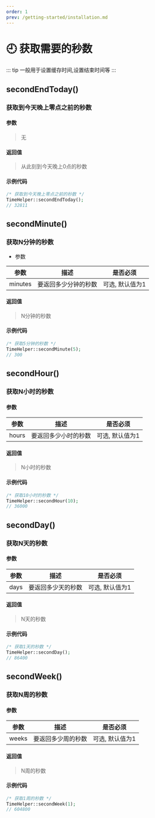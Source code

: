 ```yaml
---
order: 1
prev: /getting-started/installation.md
---
```


# 🕘 获取需要的秒数

::: tip
一般用于设置缓存时间,设置结束时间等
:::

## secondEndToday()

### 获取到今天晚上零点之前的秒数

#### 参数

> 无

#### 返回值

> 从此刻到今天晚上0点的秒数

#### 示例代码

```php
/* 获取到今天晚上零点之前的秒数 */
TimeHelper::secondEndToday(); 
// 32811
```

## secondMinute()

### 获取N分钟的秒数

* 参数

|   参数    |     描述     |   是否必须    |
|:-------:|:----------:|:---------:|
| minutes | 要返回多少分钟的秒数 | 可选, 默认值为1 |

#### 返回值

> N分钟的秒数

#### 示例代码

```php
/* 获取5分钟的秒数 */
TimeHelper::secondMinute(5);
// 300
```

## secondHour()

### 获取N小时的秒数

#### 参数

|  参数   |     描述     |   是否必须    |
|:-----:|:----------:|:---------:|
| hours | 要返回多少小时的秒数 | 可选, 默认值为1 |

#### 返回值

> N小时的秒数

#### 示例代码

```php
/* 获取10小时的秒数 */
TimeHelper::secondHour(10);
// 36000
```

## secondDay()

### 获取N天的秒数

#### 参数

|  参数  |    描述     |   是否必须    |
|:----:|:---------:|:---------:|
| days | 要返回多少天的秒数 | 可选, 默认值为1 |

#### 返回值

> N天的秒数

#### 示例代码

```php
/* 获取1天的秒数 */
TimeHelper::secondDay();
// 86400
```

## secondWeek()

### 获取N周的秒数

#### 参数

|  参数   |    描述     |   是否必须    |
|:-----:|:---------:|:---------:|
| weeks | 要返回多少周的秒数 | 可选, 默认值为1 |

#### 返回值

> N周的秒数

#### 示例代码

```php
/* 获取1周的秒数 */
TimeHelper::secondWeek(1);
// 604800
```